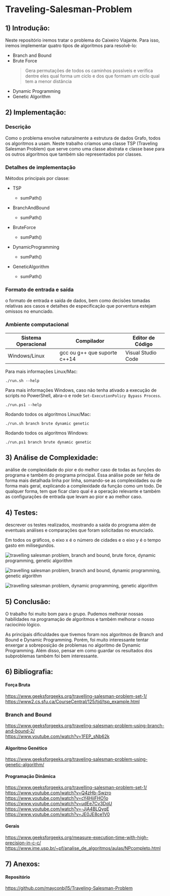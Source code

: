# Traveling-Salesman-Problem

## 1) Introdução:
Neste repositório iremos tratar o problema do Caixeiro Viajante. Para isso,
iremos implementar quatro tipos de algoritmos para resolvê-lo:

- Branch and Bound    
- Brute Force
    >Gera permutações de todos os caminhos possíveis e verifica dentre eles qual forma um
    ciclo e dos que formam um ciclo qual tem a menor distância
- Dynamic Programming
- Genetic Algorithm

## 2) Implementação:

### Descrição
Como o problema envolve naturalmente a estrutura de dados Grafo, todos os algoritmos a usam.
Neste trabalho criamos uma classe TSP (Traveling Salesman Problem) que serve como uma classe
abstrata e classe base para os outros algoritmos que também são representados por classes.

### Detalhes de implementação
Métodos principais por classe:
- TSP
    - sumPath()

- BranchAndBound
    - sumPath()

- BruteForce
    - sumPath()

- DynamicProgramming
    - sumPath()

- GeneticAlgorithm
    - sumPath()

### Formato de entrada e saída

o formato de entrada e saída de dados, bem como decisões tomadas relativas aos
casos e detalhes de especificação que porventura estejam omissos no enunciado.

### Ambiente computacional

Sistema Operacional|Compilador                  |Editor de Código
-------------------|----------------------------|----------------
Windows/Linux      |gcc ou g++ que suporte c++14|Visual Studio Code

Para mais informações Linux/Mac:

```./run.sh --help```

Para mais informações Windows, caso não tenha ativado a execução de scripts no PowerShell,
abra-o e rode ```Set-ExecutionPolicy Bypass Process```.

```./run.ps1 --help```

Rodando todos os algoritmos Linux/Mac:

```./run.sh branch brute dynamic genetic```

Rodando todos os algoritmos Windows:

```./run.ps1 branch brute dynamic genetic```

## 3) Análise de Complexidade:
análise de complexidade do pior e do melhor caso de todas as
funções do programa e também do programa principal. Essa análise pode ser feita de forma
mais detalhada linha por linha, somando-se as complexidades ou de forma mais geral,
explicando a complexidade da função como um todo. De qualquer forma, tem que ficar claro
qual é a operação relevante e também as configurações de entrada que levam ao pior e ao
melhor caso.

## 4) Testes:
descrever os testes realizados, mostrando a saída do programa além de eventuais
análises e comparações que foram solicitadas no enunciado.

Em todos os gráficos, o eixo x é o número de cidades e o eixo y é o tempo gasto em milisegundos.

![travelling salesman problem, branch and bound, brute force, dynamic programming, genetic algorithm](https://i.imgur.com/O8PazIL.png)

![travelling salesman problem, branch and bound, dynamic programming, genetic algorithm](https://i.imgur.com/Ditn469.png)

![travelling salesman problem, dynamic programming, genetic algorithm](https://i.imgur.com/IRRMCS8.png)

## 5) Conclusão:
O trabalho foi muito bom para o grupo. Pudemos melhorar nossas habilidades na programação
de algoritmos e também melhorar o nosso raciocínio lógico.

As principais dificuldades que tivemos foram nos algoritmos de Branch and Bound e Dynamic
Programming. Porém, foi muito interessante tentar enxergar a sobreposição de problemas no
algoritmo de Dynamic Programming. Além disso, pensar em como guardar os resultados dos
subproblemas também foi bem interessante.

## 6) Bibliografia:
#### Força Bruta
https://www.geeksforgeeks.org/travelling-salesman-problem-set-1/<br/>
https://www2.cs.sfu.ca/CourseCentral/125/tjd/tsp_example.html

### Branch and Bound
https://www.geeksforgeeks.org/traveling-salesman-problem-using-branch-and-bound-2/<br />
https://www.youtube.com/watch?v=1FEP_sNb62k<br />

#### Algoritmo Genético
https://www.geeksforgeeks.org/traveling-salesman-problem-using-genetic-algorithm/

#### Programação Dinâmica
https://www.geeksforgeeks.org/travelling-salesman-problem-set-1/<br/>
https://www.youtube.com/watch?v=Q4zHb-Swzro<br/>
https://www.youtube.com/watch?v=cY4HiiFHO1o<br/>
https://www.youtube.com/watch?v=udEe7Cv3DqU<br/>
https://www.youtube.com/watch?v=-JjA4BLQyqE<br/>
https://www.youtube.com/watch?v=JE0JE8ce1V0

#### Gerais
https://www.geeksforgeeks.org/measure-execution-time-with-high-precision-in-c-c/<br/>
https://www.ime.usp.br/~pf/analise_de_algoritmos/aulas/NPcompleto.html


## 7) Anexos:
#### Repositório
https://github.com/mayconbj15/Traveling-Salesman-Problem
